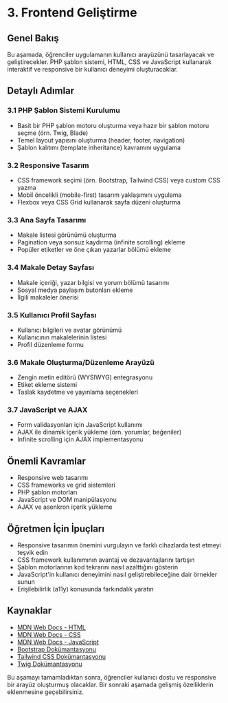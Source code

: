 # 3. Frontend Geliştirme

## Genel Bakış
Bu aşamada, öğrenciler uygulamanın kullanıcı arayüzünü tasarlayacak ve geliştirecekler. PHP şablon sistemi, HTML, CSS ve JavaScript kullanarak interaktif ve responsive bir kullanıcı deneyimi oluşturacaklar.

## Detaylı Adımlar

### 3.1 PHP Şablon Sistemi Kurulumu
- Basit bir PHP şablon motoru oluşturma veya hazır bir şablon motoru seçme (örn. Twig, Blade)
- Temel layout yapısını oluşturma (header, footer, navigation)
- Şablon kalıtımı (template inheritance) kavramını uygulama

### 3.2 Responsive Tasarım
- CSS framework seçimi (örn. Bootstrap, Tailwind CSS) veya custom CSS yazma
- Mobil öncelikli (mobile-first) tasarım yaklaşımını uygulama
- Flexbox veya CSS Grid kullanarak sayfa düzeni oluşturma

### 3.3 Ana Sayfa Tasarımı
- Makale listesi görünümü oluşturma
- Pagination veya sonsuz kaydırma (infinite scrolling) ekleme
- Popüler etiketler ve öne çıkan yazarlar bölümü ekleme

### 3.4 Makale Detay Sayfası
- Makale içeriği, yazar bilgisi ve yorum bölümü tasarımı
- Sosyal medya paylaşım butonları ekleme
- İlgili makaleler önerisi

### 3.5 Kullanıcı Profil Sayfası
- Kullanıcı bilgileri ve avatar görünümü
- Kullanıcının makalelerinin listesi
- Profil düzenleme formu

### 3.6 Makale Oluşturma/Düzenleme Arayüzü
- Zengin metin editörü (WYSIWYG) entegrasyonu
- Etiket ekleme sistemi
- Taslak kaydetme ve yayınlama seçenekleri

### 3.7 JavaScript ve AJAX
- Form validasyonları için JavaScript kullanımı
- AJAX ile dinamik içerik yükleme (örn. yorumlar, beğeniler)
- Infinite scrolling için AJAX implementasyonu

## Önemli Kavramlar
- Responsive web tasarımı
- CSS frameworks ve grid sistemleri
- PHP şablon motorları
- JavaScript ve DOM manipülasyonu
- AJAX ve asenkron içerik yükleme

## Öğretmen İçin İpuçları
- Responsive tasarımın önemini vurgulayın ve farklı cihazlarda test etmeyi teşvik edin
- CSS framework kullanımının avantaj ve dezavantajlarını tartışın
- Şablon motorlarının kod tekrarını nasıl azalttığını gösterin
- JavaScript'in kullanıcı deneyimini nasıl geliştirebileceğine dair örnekler sunun
- Erişilebilirlik (a11y) konusunda farkındalık yaratın

## Kaynaklar
- [MDN Web Docs - HTML](https://developer.mozilla.org/en-US/docs/Web/HTML)
- [MDN Web Docs - CSS](https://developer.mozilla.org/en-US/docs/Web/CSS)
- [MDN Web Docs - JavaScript](https://developer.mozilla.org/en-US/docs/Web/JavaScript)
- [Bootstrap Dokümantasyonu](https://getbootstrap.com/docs/5.3/getting-started/introduction/)
- [Tailwind CSS Dokümantasyonu](https://tailwindcss.com/docs)
- [Twig Dokümantasyonu](https://twig.symfony.com/doc/)

Bu aşamayı tamamladıktan sonra, öğrenciler kullanıcı dostu ve responsive bir arayüz oluşturmuş olacaklar. Bir sonraki aşamada gelişmiş özelliklerin eklenmesine geçebilirsiniz.

